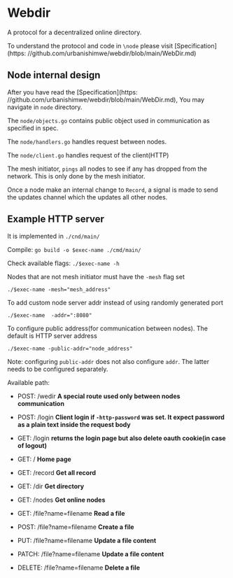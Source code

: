 # Webdir

A protocol for a decentralized online directory.

To understand the protocol and code in `\node` please visit [Specification](https: //github.com/urbanishimwe/webdir/blob/main/WebDir.md)

## Node internal design

After you have read the [Specification](https: //github.com/urbanishimwe/webdir/blob/main/WebDir.md), You may navigate in `node` directory.

The `node/objects.go` contains public object used in communication as specified in spec.

The `node/handlers.go` handles request between nodes.

The `node/client.go` handles request of the client(HTTP)

The mesh initiator, `pings` all nodes to see if any has dropped from the network. This is only done by the mesh initiator.

Once a node make an internal change to `Record`, a signal is made to send the updates channel which the updates all other nodes.

## Example HTTP server

It is implemented in `./cnd/main/`

Compile: `go build -o $exec-name ./cmd/main/`

Check available flags: `./$exec-name -h`

Nodes that are not mesh initiator must have the `-mesh` flag set
```
./$exec-name -mesh="mesh_address"
```

To add custom node server addr instead of using randomly generated port
```
./$exec-name  -addr=":8080"
```

To configure public address(for communication between nodes). The default is HTTP server address
```
./$exec-name -public-addr="node_address"
```
Note: configuring `public-addr` does not also configure `addr`. The latter needs to be configured separately.

Available path:

- POST: /wedir  **A special route used only between nodes communication**

- POST: /login **Client login if `-http-password` was set. It expect password as a plain text inside the request body**

- GET: /login **returns the login page but also delete oauth cookie(in case of logout)**

- GET: / **Home page**

- GET: /record  **Get all record**

- GET: /dir  **Get directory**

- GET: /nodes   **Get online nodes**

- GET: /file?name=filename  **Read a file**

- POST: /file?name=filename **Create a file**

- PUT: /file?name=filename  **Update a file content**

- PATCH: /file?name=filename  **Update a file content**

- DELETE: /file?name=filename **Delete a file**
